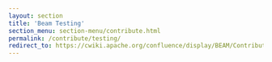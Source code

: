 ```yaml
---
layout: section
title: 'Beam Testing'
section_menu: section-menu/contribute.html
permalink: /contribute/testing/
redirect_to: https://cwiki.apache.org/confluence/display/BEAM/Contribution+Testing+Guide
---
```

<!--
Licensed under the Apache License, Version 2.0 (the "License");
you may not use this file except in compliance with the License.
You may obtain a copy of the License at
http://www.apache.org/licenses/LICENSE-2.0
Unless required by applicable law or agreed to in writing, software
distributed under the License is distributed on an "AS IS" BASIS,
WITHOUT WARRANTIES OR CONDITIONS OF ANY KIND, either express or implied.
See the License for the specific language governing permissions and
limitations under the License.
-->